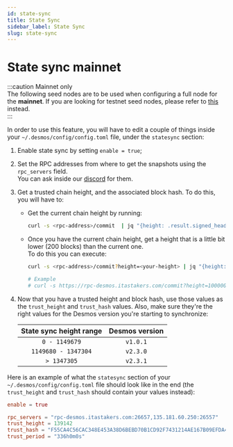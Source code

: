 ```yaml
---
id: state-sync
title: State Sync
sidebar_label: State Sync
slug: state-sync
---
```


# State sync mainnet
:::caution Mainnet only   
The following seed nodes are to be used when configuring a full node for the **mainnet**. If you are looking for testnet seed nodes, please refer to [this](../05-testnet/03-join-public/04-state-sync.md) instead.  
:::

In order to use this feature, you will have to edit a couple of things inside your `~/.desmos/config/config.toml` file,
under the `statesync` section:

1. Enable state sync by setting `enable = true`;

2. Set the RPC addresses from where to get the snapshots using the `rpc_servers` field.  
   You can ask inside our [discord](https://discord.desmos.network/) for them.

3. Get a trusted chain height, and the associated block hash. To do this, you will have to:
    - Get the current chain height by running:
        ```bash
        curl -s <rpc-address>/commit  | jq "{height: .result.signed_header.header.height}"
        ```
    - Once you have the current chain height, get a height that is a little bit lower (200 blocks) than the current one.  
      To do this you can execute:
        ```bash
        curl -s <rpc-address>/commit?height=<your-height> | jq "{height: .result.signed_header.header.height, hash: .result.signed_header.commit.block_id.hash}"
  
        # Example
        # curl -s https://rpc-desmos.itastakers.com/commit?height=100000 | jq "{height: .result.signed_header.header.height, hash: .result.signed_header.commit.block_id.hash}"
        ```
4. Now that you have a trusted height and block hash, use those values as the `trust_height` and `trust_hash` values. Also,
   make sure they're the right values for the Desmos version you're starting to synchronize:

      | **State sync height range** | **Desmos version** |
      | :-------------------------: | :----------------: |
      |           `0 - 1149679`     |      `v1.0.1`      |
      |     `1149680 - 1347304`     |      `v2.3.0`      |
      |     `> 1347305`             |      `v2.3.1`      |

Here is an example of what the `statesync` section of your `~/.desmos/config/config.toml` file should look like in the end (the `trust_height` and `trust_hash` should contain your values instead):

```toml
enable = true

rpc_servers = "rpc-desmos.itastakers.com:26657,135.181.60.250:26557"
trust_height = 139142
trust_hash = "F55CA4C56CAC348E453A38D6BEBD70B1CD92F7431214AE167B09EFDA478186BE"
trust_period = "336h0m0s"
```
